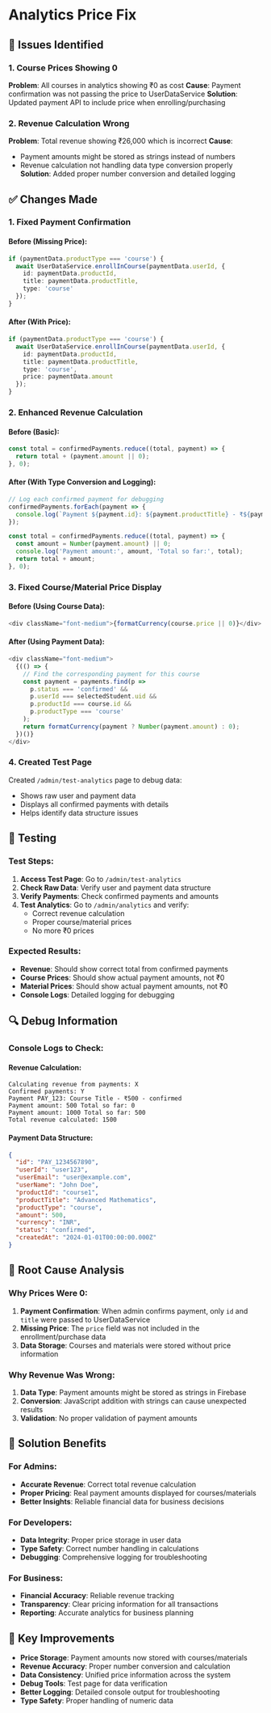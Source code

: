 # Analytics Price Fix

## 🔧 Issues Identified

### **1. Course Prices Showing 0**
**Problem**: All courses in analytics showing ₹0 as cost
**Cause**: Payment confirmation was not passing the price to UserDataService
**Solution**: Updated payment API to include price when enrolling/purchasing

### **2. Revenue Calculation Wrong**
**Problem**: Total revenue showing ₹26,000 which is incorrect
**Cause**: 
- Payment amounts might be stored as strings instead of numbers
- Revenue calculation not handling data type conversion properly
**Solution**: Added proper number conversion and detailed logging

## ✅ Changes Made

### **1. Fixed Payment Confirmation**

#### **Before (Missing Price):**
```typescript
if (paymentData.productType === 'course') {
  await UserDataService.enrollInCourse(paymentData.userId, {
    id: paymentData.productId,
    title: paymentData.productTitle,
    type: 'course'
  });
}
```

#### **After (With Price):**
```typescript
if (paymentData.productType === 'course') {
  await UserDataService.enrollInCourse(paymentData.userId, {
    id: paymentData.productId,
    title: paymentData.productTitle,
    type: 'course',
    price: paymentData.amount
  });
}
```

### **2. Enhanced Revenue Calculation**

#### **Before (Basic):**
```typescript
const total = confirmedPayments.reduce((total, payment) => {
  return total + (payment.amount || 0);
}, 0);
```

#### **After (With Type Conversion and Logging):**
```typescript
// Log each confirmed payment for debugging
confirmedPayments.forEach(payment => {
  console.log(`Payment ${payment.id}: ${payment.productTitle} - ₹${payment.amount} - ${payment.status}`);
});

const total = confirmedPayments.reduce((total, payment) => {
  const amount = Number(payment.amount) || 0;
  console.log('Payment amount:', amount, 'Total so far:', total);
  return total + amount;
}, 0);
```

### **3. Fixed Course/Material Price Display**

#### **Before (Using Course Data):**
```typescript
<div className="font-medium">{formatCurrency(course.price || 0)}</div>
```

#### **After (Using Payment Data):**
```typescript
<div className="font-medium">
  {(() => {
    // Find the corresponding payment for this course
    const payment = payments.find(p => 
      p.status === 'confirmed' && 
      p.userId === selectedStudent.uid && 
      p.productId === course.id && 
      p.productType === 'course'
    );
    return formatCurrency(payment ? Number(payment.amount) : 0);
  })()}
</div>
```

### **4. Created Test Page**

Created `/admin/test-analytics` page to debug data:
- Shows raw user and payment data
- Displays all confirmed payments with details
- Helps identify data structure issues

## 🧪 Testing

### **Test Steps:**
1. **Access Test Page**: Go to `/admin/test-analytics`
2. **Check Raw Data**: Verify user and payment data structure
3. **Verify Payments**: Check confirmed payments and amounts
4. **Test Analytics**: Go to `/admin/analytics` and verify:
   - Correct revenue calculation
   - Proper course/material prices
   - No more ₹0 prices

### **Expected Results:**
- **Revenue**: Should show correct total from confirmed payments
- **Course Prices**: Should show actual payment amounts, not ₹0
- **Material Prices**: Should show actual payment amounts, not ₹0
- **Console Logs**: Detailed logging for debugging

## 🔍 Debug Information

### **Console Logs to Check:**

#### **Revenue Calculation:**
```
Calculating revenue from payments: X
Confirmed payments: Y
Payment PAY_123: Course Title - ₹500 - confirmed
Payment amount: 500 Total so far: 0
Payment amount: 1000 Total so far: 500
Total revenue calculated: 1500
```

#### **Payment Data Structure:**
```json
{
  "id": "PAY_1234567890",
  "userId": "user123",
  "userEmail": "user@example.com",
  "userName": "John Doe",
  "productId": "course1",
  "productTitle": "Advanced Mathematics",
  "productType": "course",
  "amount": 500,
  "currency": "INR",
  "status": "confirmed",
  "createdAt": "2024-01-01T00:00:00.000Z"
}
```

## 🎯 Root Cause Analysis

### **Why Prices Were 0:**
1. **Payment Confirmation**: When admin confirms payment, only `id` and `title` were passed to UserDataService
2. **Missing Price**: The `price` field was not included in the enrollment/purchase data
3. **Data Storage**: Courses and materials were stored without price information

### **Why Revenue Was Wrong:**
1. **Data Type**: Payment amounts might be stored as strings in Firebase
2. **Conversion**: JavaScript addition with strings can cause unexpected results
3. **Validation**: No proper validation of payment amounts

## 🚀 Solution Benefits

### **For Admins:**
- **Accurate Revenue**: Correct total revenue calculation
- **Proper Pricing**: Real payment amounts displayed for courses/materials
- **Better Insights**: Reliable financial data for business decisions

### **For Developers:**
- **Data Integrity**: Proper price storage in user data
- **Type Safety**: Correct number handling in calculations
- **Debugging**: Comprehensive logging for troubleshooting

### **For Business:**
- **Financial Accuracy**: Reliable revenue tracking
- **Transparency**: Clear pricing information for all transactions
- **Reporting**: Accurate analytics for business planning

## 🎉 Key Improvements

- **Price Storage**: Payment amounts now stored with courses/materials
- **Revenue Accuracy**: Proper number conversion and calculation
- **Data Consistency**: Unified price information across the system
- **Debug Tools**: Test page for data verification
- **Better Logging**: Detailed console output for troubleshooting
- **Type Safety**: Proper handling of numeric data 